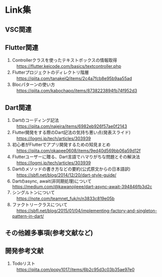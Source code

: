# Link集

## VSC関連

## Flutter関連
1. Controllerクラスを使ったテキストボックスの情報取得  
　https://flutter.keicode.com/basics/textcontroller.php
1. Flutterプロジェクトのディレクトリ階層  
　https://qiita.com/tanakeiQ/items/2c4a7fcb8e95b9aa55ad
1. Blocパターンの使い方  
　https://qiita.com/kabochapo/items/8738223894fb74f952d3

## Dart関連
1. Dartのコーディング記法  
　https://qiita.com/najeira/items/6982eb926f57ae0f2143
1. Flutter開発をする際のDart記法の気持ち悪い点(発表スライド)  
　https://logmi.jp/tech/articles/303939 
1. 初心者がFlutterでアプリ開発するための知見まとめ  
　https://qiita.com/okapee0608/items/9ed40d569bb06a59d12f
1. Flutterユーザーに贈る、Dart言語でハマりがちな問題とその解決法  
　https://logmi.jp/tech/articles/303939
1. Dartのメソッドの書き方などの要約(公式原文からの日本語訳)  
　https://sbfl.net/blog/2014/12/20/dart-style-guide/
1. Dartのasync, await(非同期処理)について
　https://medium.com/@kawanojieee/dart-async-await-394846fb3d2c
1. シングルトンについて  
　https://note.com/teamnet_fuk/n/n3833c819e05b
1. ファクトリークラスについて  
　https://sbfl.net/blog/2015/01/04/implementing-factory-and-singleton-pattern-in-dart/

## その他雑多事項(参考文献など)

## 開発参考文献
1. Todoリスト  
　https://qiita.com/popy1017/items/6b2c95d3c03b35ae97e0
